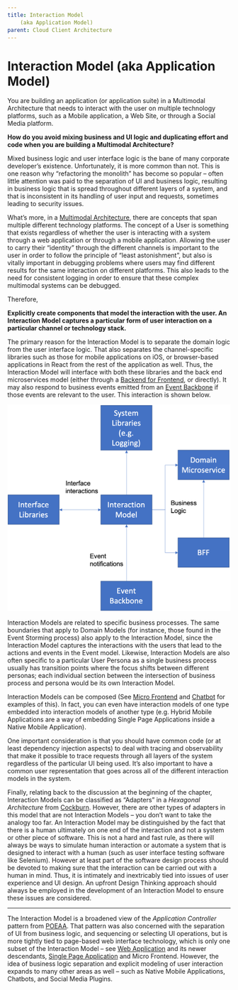 ```yaml
---
title: Interaction Model
 	(aka Application Model)
parent: Cloud Client Architecture
---
```

# Interaction Model (aka Application Model)
  
You are building an application (or application suite) in a Multimodal Architecture that needs to interact with the user on multiple technology platforms, such as a Mobile application, a Web Site, or through a Social Media platform. 

**How do you avoid mixing business and UI logic and duplicating effort and code when you are building a Multimodal Architecture?**

Mixed business logic and user interface logic is the bane of many corporate developer’s existence.  Unfortunately, it is more common than not.  This is one reason why “refactoring the monolith” has become so popular – often little attention was paid to the separation of UI and business logic, resulting in business logic that is spread throughout different layers of a system, and that is inconsistent in its handling of user input and requests, sometimes leading to security issues.

What’s more, in a [Multimodal Architecture](Multimodal-Architecture.md), there are concepts that span multiple different technology platforms.  The concept of a User is something that exists regardless of whether the user is interacting with a system through a web application or through a mobile application.  Allowing the user to carry their “identity” through the different channels is important to the user in order to follow the principle of “least astonishment”, but also is vitally important in debugging problems where users may find different results for the same interaction on different platforms.   This also leads to the need for consistent logging in order to ensure that these complex multimodal systems can be debugged.

Therefore,

**Explicitly create components that model the interaction with the user.  An Interaction Model captures a particular form of user interaction on a particular channel or technology stack.** 

The primary reason for the Interaction Model is to separate the domain logic from the user interface logic.  That also separates the channel-specific libraries such as those for mobile applications on iOS, or browser-based applications in React from the rest of the application as well.  Thus, the Interaction Model will interface with both these libraries and the back end microservices model (either through a [Backend for Frontend](../Microservices/Backend-For-Frontend.md), or directly). It may also respond to business events emitted from an [Event Backbone](../EventDrivenSystems/Event-Backbone.md) if those events are relevant to the user. This interaction is shown below. 

![Interaction Model Architecture](../assets/InteractionModel.png)

Interaction Models are related to specific business processes.  The same boundaries that apply to Domain Models (for instance, those found in the Event Storming process) also apply to the Interaction Model, since the Interaction Model captures the interactions with the users that lead to the actions and events in the Event model.  Likewise, Interaction Models are also often specific to a particular User Persona as a single business process usually has transition points where the focus shifts between different personas; each individual section between the intersection of business process and persona would be its own Interaction Model.

Interaction Models can be composed (See [Micro Frontend](Micro-Frontend.md) and [Chatbot](Chatbot.md) for examples of this).  In fact, you can even have interaction models of one type embedded into interaction models of another type (e.g. Hybrid Mobile Applications are a way of embedding Single Page Applications inside a Native Mobile Application).

One important consideration is that you should have common code (or at least dependency injection aspects) to deal with tracing and observability that make it possible to trace requests through all layers of the system regardless of the particular UI being used.  It’s also important to have a common user representation that goes across all of the different interaction models in the system.  

Finally, relating back to the discussion at the beginning of the chapter, Interaction Models can be classified as “Adapters” in a *Hexagonal Architecture* from [Cockburn](https://alistair.cockburn.us/hexagonal-architecture/). However, there are other types of adapters in this model that are not Interaction Models – you don’t want to take the analogy too far.  An Interaction Model may be distinguished by the fact that there is a human ultimately on one end of the interaction and not a system or other piece of software.  This is not a hard and fast rule, as there will always be ways to simulate human interaction or automate a system that is designed to interact with a human (such as user interface testing software like Selenium).  However at least part of the software design process should be devoted to making sure that the interaction can be carried out with a human in mind. Thus, it is intimately and inextricably tied into issues of user experience and UI design.  An upfront Design Thinking approach should always be employed in the development of an Interaction Model to ensure these issues are considered.

* * *

The Interaction Model is a broadened view of the *Application Controller* pattern from [POEAA](https://www.amazon.com/Patterns-Enterprise-Application-Architecture-Martin/dp/0321127420).  That pattern was also concerned with the separation of UI from business logic, and sequencing or selecting UI operations, but is more tightly tied to page-based web interface technology, which is only one subset of the Interaction Model – see [Web Application](Web-Application.md) and its newer descendants, [Single Page Application](Single-Page-Application.md) and Micro Frontend.  However, the idea of business logic separation and explicit modeling of user interaction expands to many other areas as well – such as Native Mobile Applications, Chatbots, and Social Media Plugins.
